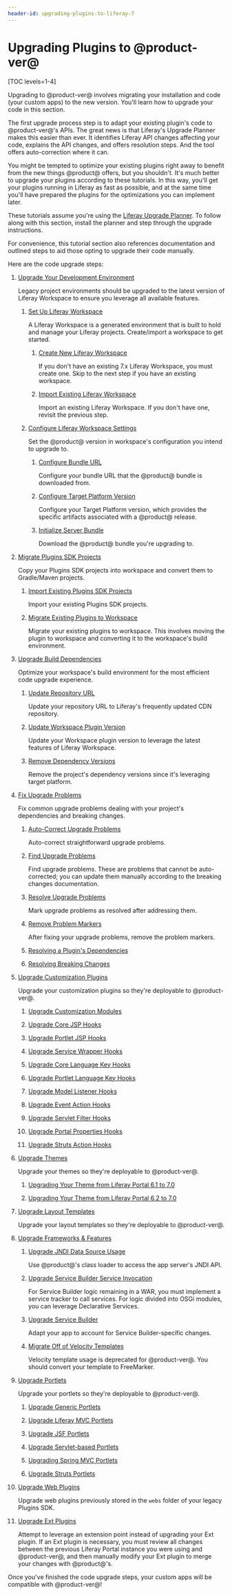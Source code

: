 ```yaml
---
header-id: upgrading-plugins-to-liferay-7
---
```


# Upgrading Plugins to @product-ver@

[TOC levels=1-4]

Upgrading to @product-ver@ involves migrating your installation and code (your
custom apps) to the new version. You'll learn how to upgrade your code in this
section.

The first upgrade process step is to adapt your existing plugin's code to
@product-ver@'s APIs. The great news is that Liferay's Upgrade Planner makes this
easier than ever. It identifies Liferay API changes affecting your code, 
explains the API changes, and offers resolution steps. And the tool offers 
auto-correction where it can. 

You might be tempted to optimize your existing plugins right away to benefit 
from the new things @product@ offers, but you shouldn't. It's much better to
upgrade your plugins according to these tutorials. In this way, you'll get your 
plugins running in Liferay as fast as possible, and at the same time you'll have 
prepared the plugins for the optimizations you can implement later. 

These tutorials assume you're using the
[Liferay Upgrade Planner](/docs/7-0/tutorials/-/knowledge_base/t/liferay-upgrade-planner).
To follow along with this section, install the planner and step through the
upgrade instructions.

For convenience, this tutorial section also references documentation and
outlined steps to aid those opting to upgrade their code manually.

Here are the code upgrade steps:

1.  [Upgrade Your Development Environment](/docs/7-0/tutorials/-/knowledge_base/t/upgrading-your-development-environment)

    Legacy project environments should be upgraded to the latest version of
    Liferay Workspace to ensure you leverage all available features.

    1.  [Set Up Liferay Workspace](/docs/7-0/tutorials/-/knowledge_base/t/upgrading-your-development-environment#setting-up-liferay-workspace)

        A Liferay Workspace is a generated environment that is built to hold
        and manage your Liferay projects. Create/import a workspace to get
        started.

        1.  [Create New Liferay Workspace](/docs/7-0/tutorials/-/knowledge_base/t/upgrading-your-development-environment#creating-new-liferay-workspace)

            If you don't have an existing 7.x Liferay Workspace, you must create
            one. Skip to the next step if you have an existing workspace.

        2.  [Import Existing Liferay Workspace](/docs/7-0/tutorials/-/knowledge_base/t/upgrading-your-development-environment#importing-existing-liferay-workspace)

            Import an existing Liferay Workspace. If you don't have one, revisit
            the previous step.

    2.  [Configure Liferay Workspace Settings](/docs/7-0/tutorials/-/knowledge_base/t/upgrading-your-development-environment#configuring-liferay-workspace-settings)

        Set the @product@ version in workspace's configuration you intend to
        upgrade to.

        1.  [Configure Bundle URL](/docs/7-0/tutorials/-/knowledge_base/t/upgrading-your-development-environment#configuring-bundle-url)

            Configure your bundle URL that the @product@ bundle is downloaded
            from.

        2.  [Configure Target Platform Version](/docs/7-0/tutorials/-/knowledge_base/t/upgrading-your-development-environment#configuring-target-platform-version)

            Configure your Target Platform version, which provides the specific
            artifacts associated with a @product@ release.

        3.  [Initialize Server Bundle](/docs/7-0/tutorials/-/knowledge_base/t/upgrading-your-development-environment#initializing-server-bundle)

            Download the @product@ bundle you're upgrading to.

2.  [Migrate Plugins SDK Projects](/docs/7-0/tutorials/-/knowledge_base/t/migrating-plugins-sdk-projects-to-liferay-workspace)

    Copy your Plugins SDK projects into workspace and convert them to
    Gradle/Maven projects.

    1.  [Import Existing Plugins SDK Projects](/docs/7-0/tutorials/-/knowledge_base/t/migrating-plugins-sdk-projects-to-liferay-workspace#importing-existing-plugins-sdk-projects)

        Import your existing Plugins SDK projects.

    2.  [Migrate Existing Plugins to Workspace](/docs/7-0/tutorials/-/knowledge_base/t/migrating-plugins-sdk-projects-to-liferay-workspace#migrating-existing-plugins-to-workspace)

        Migrate your existing plugins to workspace. This involves moving the
        plugin to workspace and converting it to the workspace's build
        environment.

3.  [Upgrade Build Dependencies](/docs/7-0/tutorials/-/knowledge_base/t/upgrading-build-dependencies)

    Optimize your workspace's build environment for the most efficient code
    upgrade experience.

    1.  [Update Repository URL](/docs/7-0/tutorials/-/knowledge_base/t/upgrading-build-dependencies#updating-the-repository-url)

        Update your repository URL to Liferay's frequently updated CDN
        repository.

    2. [Update Workspace Plugin Version](/docs/7-0/tutorials/-/knowledge_base/t/upgrading-build-dependencies#updating-the-workspace-plugin-version)

        Update your Workspace plugin version to leverage the latest features of
        Liferay Workspace.

    3.  [Remove Dependency Versions](/docs/7-0/tutorials/-/knowledge_base/t/upgrading-build-dependencies#removing-your-projects-build-dependency-versions)

        Remove the project's dependency versions since it's leveraging target
        platform.

4.  [Fix Upgrade Problems](/docs/7-0/tutorials/-/knowledge_base/t/fixing-upgrade-problems)

    Fix common upgrade problems dealing with your project's dependencies and
    breaking changes.

    1.  [Auto-Correct Upgrade Problems](/docs/7-0/tutorials/-/knowledge_base/t/fixing-upgrade-problems#auto-correcting-upgrade-problems)

        Auto-correct straightforward upgrade problems.

    2.  [Find Upgrade Problems](/docs/7-0/tutorials/-/knowledge_base/t/fixing-upgrade-problems#finding-upgrade-problems)

        Find upgrade problems. These are problems that cannot be auto-corrected;
        you can update them manually according to the breaking changes
        documentation.

    3.  [Resolve Upgrade Problems](/docs/7-0/tutorials/-/knowledge_base/t/fixing-upgrade-problems#resolving-upgrade-problems)

        Mark upgrade problems as resolved after addressing them.

    4.  [Remove Problem Markers](/docs/7-0/tutorials/-/knowledge_base/t/fixing-upgrade-problems#removing-problem-markers)

        After fixing your upgrade problems, remove the problem markers.

    5.  [Resolving a Plugin's Dependencies](/docs/7-0/tutorials/-/knowledge_base/t/resolving-a-plugins-dependencies)

    6.  [Resolving Breaking Changes](/docs/7-0/tutorials/-/knowledge_base/t/resolving-breaking-changes)

5.  [Upgrade Customization Plugins](/docs/7-0/tutorials/-/knowledge_base/t/upgrading-hook-plugins)

    Upgrade your customization plugins so they're deployable to @product-ver@.

    1.  [Upgrade Customization Modules](/docs/7-0/tutorials/-/knowledge_base/t/upgrading-customization-modules)

    2.  [Upgrade Core JSP Hooks](/docs/7-0/tutorials/-/knowledge_base/t/upgrading-core-jsp-hooks)

    3.  [Upgrade Portlet JSP Hooks](/docs/7-0/tutorials/-/knowledge_base/t/upgrading-app-jsp-hooks)

    4.  [Upgrade Service Wrapper Hooks](/docs/7-0/tutorials/-/knowledge_base/t/upgrading-service-wrappers)

    5.  [Upgrade Core Language Key Hooks](/docs/7-0/tutorials/-/knowledge_base/t/upgrading-core-language-key-hooks)

    6.  [Upgrade Portlet Language Key Hooks](/docs/7-0/tutorials/-/knowledge_base/t/upgrading-app-jsp-hook-plugins)

    7.  [Upgrade Model Listener Hooks](/docs/7-0/tutorials/-/knowledge_base/t/upgrading-model-listener-hooks)

    8.  [Upgrade Event Action Hooks](/docs/7-0/tutorials/-/knowledge_base/t/upgrading-portal-property-and-event-action-hooks)

    9.  [Upgrade Servlet Filter Hooks](/docs/7-0/tutorials/-/knowledge_base/t/upgrading-servlet-filter-hooks)

    10. [Upgrade Portal Properties Hooks](/docs/7-0/tutorials/-/knowledge_base/t/upgrading-portal-property-and-event-action-hooks)

    11. [Upgrade Struts Action Hooks](/docs/7-0/tutorials/-/knowledge_base/t/converting-strutsactionwrappers-to-mvccommands)

6.  [Upgrade Themes](/docs/7-0/tutorials/-/knowledge_base/t/upgrading-themes-intro)

    Upgrade your themes so they're deployable to @product-ver@.

    1. [Upgrading Your Theme from Liferay Portal 6.1 to 7.0](/docs/7-0/tutorials/-/knowledge_base/t/upgrading-your-theme-from-6-1-to-7-0)

    2. [Upgrading Your Theme from Liferay Portal 6.2 to 7.0](/docs/7-0/tutorials/-/knowledge_base/t/upgrading-themes)

7.  [Upgrade Layout Templates](/docs/7-0/tutorials/-/knowledge_base/t/upgrading-layout-templates)

    Upgrade your layout templates so they're deployable to @product-ver@.

8.  [Upgrade Frameworks & Features](/docs/7-0/tutorials/-/knowledge_base/t/upgrading-frameworks-and-features)

    1.  [Upgrade JNDI Data Source Usage](/docs/7-0/tutorials/-/knowledge_base/t/upgrading-jndi-data-source-usage)

        Use @product@'s class loader to access the app server's JNDI API.

    2.  [Upgrade Service Builder Service Invocation](/docs/7-0/tutorials/-/knowledge_base/t/upgrading-service-builder-service-invocation)

        For Service Builder logic remaining in a WAR, you must implement a
        service tracker to call services. For logic divided into OSGi modules,
        you can leverage Declarative Services.

    3.  [Upgrade Service Builder](/docs/7-0/tutorials/-/knowledge_base/t/upgrading-service-builder)

        Adapt your app to account for Service Builder-specific changes.

    4.  [Migrate Off of Velocity Templates](/docs/7-0/tutorials/-/knowledge_base/t/migrating-off-of-velocity-templates)

        Velocity template usage is deprecated for @product-ver@. You should
        convert your template to FreeMarker.

9. [Upgrade Portlets](/docs/7-0/tutorials/-/knowledge_base/t/upgrading-portlet-plugins)

    Upgrade your portlets so they're deployable to @product-ver@.

    1.  [Upgrade Generic Portlets](/docs/7-0/tutorials/-/knowledge_base/t/upgrading-a-genericportlet)

    2.  [Upgrade Liferay MVC Portlets](/docs/7-0/tutorials/-/knowledge_base/t/upgrading-a-liferay-mvc-portlet)

    3.  [Upgrade JSF Portlets](/docs/7-0/tutorials/-/knowledge_base/t/upgrading-a-liferay-jsf-portlet)

    4.  [Upgrade Servlet-based Portlets](/docs/7-0/tutorials/-/knowledge_base/t/upgrading-a-servlet-based-portlet)

    5.  [Upgrading Spring MVC Portlets](/docs/7-0/tutorials/-/knowledge_base/t/upgrading-a-spring-mvc-portlet)

    6.  [Upgrade Struts Portlets](/docs/7-0/tutorials/-/knowledge_base/t/upgrading-a-struts-portlet)

10. [Upgrade Web Plugins](/docs/7-0/tutorials/-/knowledge_base/t/upgrading-web-plugins)

    Upgrade web plugins previously stored in the `webs` folder of your legacy
    Plugins SDK.

11. [Upgrade Ext Plugins](/docs/7-0/tutorials/-/knowledge_base/t/upgrading-ext-plugins)

    Attempt to leverage an extension point instead of upgrading your Ext plugin.
    If an Ext plugin is necessary, you must review all changes between the
    previous Liferay Portal instance you were using and @product-ver@, and then
    manually modify your Ext plugin to merge your changes with @product@'s.

Once you've finished the code upgrade steps, your custom apps will be compatible
with @product-ver@! 
